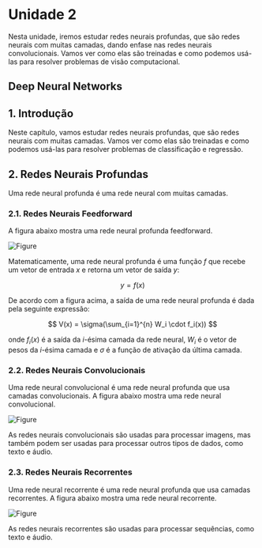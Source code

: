 # Unidade 2 

Nesta unidade, iremos estudar redes neurais profundas, que são redes neurais com muitas camadas, dando enfase nas redes neurais convolucionais.  Vamos ver como elas são treinadas e como podemos usá-las para resolver problemas de visão computacional. 

## Deep Neural Networks 


## 1. Introdução

Neste capítulo, vamos estudar redes neurais profundas, que são redes neurais com muitas camadas. Vamos ver como elas são treinadas e como podemos usá-las para resolver problemas de classificação e regressão.

## 2. Redes Neurais Profundas

Uma rede neural profunda é uma rede neural com muitas camadas. 

### 2.1. Redes Neurais Feedforward

A figura abaixo mostra uma rede neural profunda feedforward.

![Figure](https://onlinelibrary.wiley.com/cms/asset/cd64dc27-9e14-4ed6-8b99-f3a10e0cf24b/rnc5399-fig-0002-m.png)

Matematicamente, uma rede neural profunda é uma função $f$ que recebe um vetor de entrada $x$ e retorna um vetor de saída $y$:

$$y = f(x)$$

De acordo com a figura acima, a saída de uma rede neural profunda é dada pela seguinte expressão:

$$ V(x) = \sigma(\sum_{i=1}^{n} W_i \cdot f_i(x)) $$

onde $f_i(x)$ é a saída da $i$-ésima camada da rede neural, $W_i$ é o vetor de pesos da $i$-ésima camada e $\sigma$ é a função de ativação da última camada.

### 2.2. Redes Neurais Convolucionais

Uma rede neural convolucional é uma rede neural profunda que usa camadas convolucionais. A figura abaixo mostra uma rede neural convolucional.

![Figure](https://d3i71xaburhd42.cloudfront.net/cfee6a5245806b0d3fbb9ca23e993bad64fb9b2e/4-Figure2-1.png)

As redes neurais convolucionais são usadas para processar imagens, mas também podem ser usadas para processar outros tipos de dados, como texto e áudio. 


### 2.3. Redes Neurais Recorrentes

Uma rede neural recorrente é uma rede neural profunda que usa camadas recorrentes. A figura abaixo mostra uma rede neural recorrente.

![Figure](https://cdn.ttgtmedia.com/rms/onlineimages/enterpriseai-recurrent_neural_network-f_mobile.png)


As redes neurais recorrentes são usadas para processar sequências, como texto e áudio.






